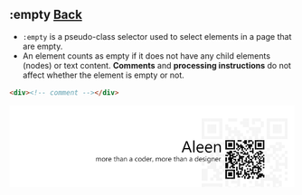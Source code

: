 ## :empty [**Back**](./../pseudoClass.md)

- `:empty` is a pseudo-class selector used to select elements in a page that are empty.
- An element counts as empty if it does not have any child elements (nodes) or text content. **Comments** and **processing instructions** do not affect whether the element is empty or not.

```html
<div><!-- comment --></div>
```

<a href="http://aleen42.github.io/" target="_blank" ><img src="./../../../pic/tail.gif"></a>